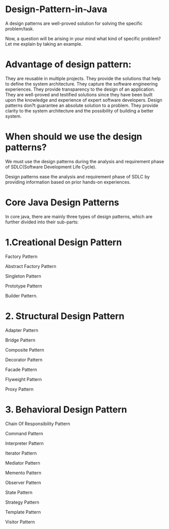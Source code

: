 # Design-Pattern-in-Java

A design patterns are well-proved solution for solving the specific problem/task.

Now, a question will be arising in your mind what kind of specific problem? Let me explain by taking an example.

# Advantage of design pattern:
They are reusable in multiple projects.
They provide the solutions that help to define the system architecture.
They capture the software engineering experiences.
They provide transparency to the design of an application.
They are well-proved and testified solutions since they have been built upon the knowledge and experience of expert software developers.
Design patterns don?t guarantee an absolute solution to a problem. They provide clarity to the system architecture and the possibility of building a better system.

# When should we use the design patterns?
We must use the design patterns during the analysis and requirement phase of SDLC(Software Development Life Cycle).

Design patterns ease the analysis and requirement phase of SDLC by providing information based on prior hands-on experiences.

# Core Java Design Patterns
In core java, there are mainly three types of design patterns, which are further divided into their sub-parts:

# 1.Creational Design Pattern

Factory Pattern

Abstract Factory Pattern

Singleton Pattern

Prototype Pattern

Builder Pattern.

# 2. Structural Design Pattern

Adapter Pattern

Bridge Pattern

Composite Pattern

Decorator Pattern

Facade Pattern

Flyweight Pattern

Proxy Pattern

# 3. Behavioral Design Pattern

Chain Of Responsibility Pattern

Command Pattern

Interpreter Pattern

Iterator Pattern

Mediator Pattern

Memento Pattern

Observer Pattern

State Pattern

Strategy Pattern

Template Pattern

Visitor Pattern
